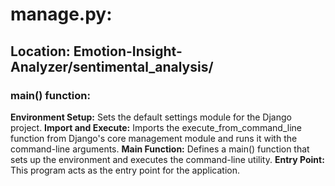 # manage.py:
## Location: Emotion-Insight-Analyzer/sentimental_analysis/
### main() function:

**Environment Setup:** Sets the default settings module for the Django project.
**Import and Execute:** Imports the execute_from_command_line function from Django's core management module and runs it with the command-line arguments.
**Main Function:** Defines a main() function that sets up the environment and executes the command-line utility.
**Entry Point:** This program acts as the entry point for the application.